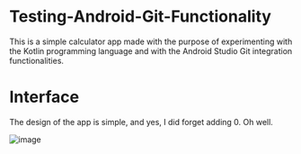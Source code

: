# Testing-Android-Git-Functionality
This is a simple calculator app made with the purpose of experimenting with the Kotlin programming language and with the Android Studio Git integration functionalities.

# Interface
The design of the app is simple, and yes, I did forget adding 0. Oh well.


![image](https://user-images.githubusercontent.com/50552606/60589967-78987c00-9da3-11e9-9e1b-8e972fdee305.png)
